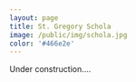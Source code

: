 ```yaml
---
layout: page
title: St. Gregory Schola
image: /public/img/schola.jpg
color: '#466e2e'
---
```


Under construction....
